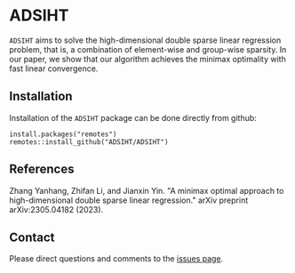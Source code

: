 # ADSIHT
`ADSIHT` aims to solve the high-dimensional double sparse linear regression problem, that is, a combination of element-wise and group-wise sparsity.
In our paper, we show that our algorithm achieves the minimax optimality with fast linear convergence.

## Installation
Installation of the `ADSIHT` package can be done directly from github:
```
install.packages("remotes")
remotes::install_github("ADSIHT/ADSIHT")
```

## References
Zhang Yanhang, Zhifan Li, and Jianxin Yin. "A minimax optimal approach to high-dimensional double sparse linear regression." arXiv preprint arXiv:2305.04182 (2023).

## Contact
Please direct questions and comments to the [issues page](https://github.com/abess-team/Group-splicing_codes/issues).
